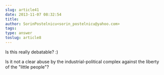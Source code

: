 ```yaml
---
slug: article41
date: 2013-11-07 08:32:54
title: 
author: SorinPostelnicu<sorin_postelnicu@yahoo.com>
tags: 
type: answer
toslug: article8
---
```

<p>Is this really debatable? :)</p>
<p>Is it not a clear abuse by the industrial-political complex against the liberty of the "little people"?</p>
